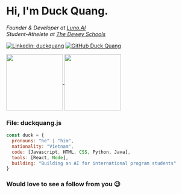 <h1> Hi, I'm Duck Quang. </h1>
<p>
  <em>
  Founder & Developer at <a href="https://chatgpt.com/g/g-rEe2n3fCL-luno-ai">Luno.AI</a>
  <br>
  Student-Athelete at <a href="https://thedeweyschools.edu.vn/en/">The Dewey Schools</a>
  </em>
</p>

[![Linkedin: duckquang](https://img.shields.io/badge/LinkedIn-blue?logo=linkedin)](https://www.linkedin.com/in/duckquang/)
[![GitHub Duck Quang](https://img.shields.io/github/followers/duckyquang?label=follow&style=social)](https://github.com/duckyquang)
<br>

<a href="https://github.com/duckyquang/github-readme-stats">
  <img height=150 align="center" src="https://github-readme-stats.vercel.app/api?username=duckyquang&theme=dracula"/>
  <img height=150 align="center" src="https://github-readme-stats.vercel.app/api/top-langs/?username=duckyquang&theme=dracula&card_width=320&layout=compact"/>
</a>

### File: duckquang.js

```javascript
const duck = {
  pronouns: "he" | "him",
  nationality: "Vietnam",
  code: [Javascript, HTML, CSS, Python, Java],
  tools: [React, Node],
  building: "Building an AI for international program students"
}
```

### Would love to see a follow from you 😉
